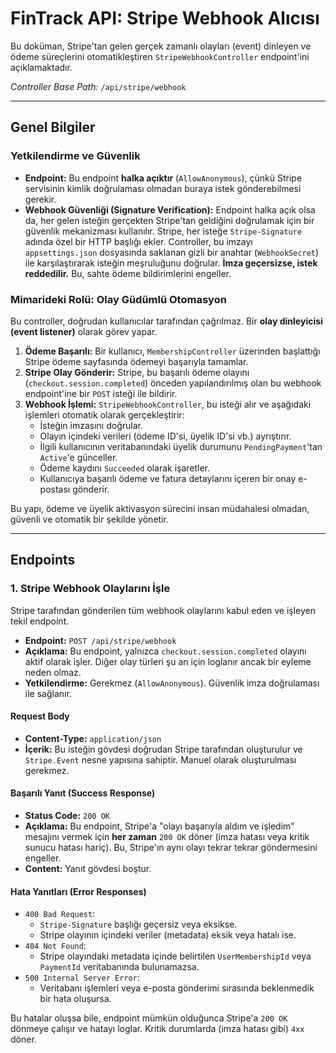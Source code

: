 # FinTrack API: Stripe Webhook Alıcısı

Bu doküman, Stripe'tan gelen gerçek zamanlı olayları (event) dinleyen ve ödeme süreçlerini otomatikleştiren `StripeWebhookController` endpoint'ini açıklamaktadır.

*Controller Base Path:* `/api/stripe/webhook`

---

## Genel Bilgiler

### Yetkilendirme ve Güvenlik

*   **Endpoint:** Bu endpoint **halka açıktır** (`AllowAnonymous`), çünkü Stripe servisinin kimlik doğrulaması olmadan buraya istek gönderebilmesi gerekir.
*   **Webhook Güvenliği (Signature Verification):** Endpoint halka açık olsa da, her gelen isteğin gerçekten Stripe'tan geldiğini doğrulamak için bir güvenlik mekanizması kullanılır. Stripe, her isteğe `Stripe-Signature` adında özel bir HTTP başlığı ekler. Controller, bu imzayı `appsettings.json` dosyasında saklanan gizli bir anahtar (`WebhookSecret`) ile karşılaştırarak isteğin meşruluğunu doğrular. **İmza geçersizse, istek reddedilir.** Bu, sahte ödeme bildirimlerini engeller.

### Mimarideki Rolü: Olay Güdümlü Otomasyon

Bu controller, doğrudan kullanıcılar tarafından çağrılmaz. Bir **olay dinleyicisi (event listener)** olarak görev yapar.

1.  **Ödeme Başarılı:** Bir kullanıcı, `MembershipController` üzerinden başlattığı Stripe ödeme sayfasında ödemeyi başarıyla tamamlar.
2.  **Stripe Olay Gönderir:** Stripe, bu başarılı ödeme olayını (`checkout.session.completed`) önceden yapılandırılmış olan bu webhook endpoint'ine bir `POST` isteği ile bildirir.
3.  **Webhook İşlemi:** `StripeWebhookController`, bu isteği alır ve aşağıdaki işlemleri otomatik olarak gerçekleştirir:
    *   İsteğin imzasını doğrular.
    *   Olayın içindeki verileri (ödeme ID'si, üyelik ID'si vb.) ayrıştırır.
    *   İlgili kullanıcının veritabanındaki üyelik durumunu `PendingPayment`'tan `Active`'e günceller.
    *   Ödeme kaydını `Succeeded` olarak işaretler.
    *   Kullanıcıya başarılı ödeme ve fatura detaylarını içeren bir onay e-postası gönderir.

Bu yapı, ödeme ve üyelik aktivasyon sürecini insan müdahalesi olmadan, güvenli ve otomatik bir şekilde yönetir.

---

## Endpoints

### 1. Stripe Webhook Olaylarını İşle

Stripe tarafından gönderilen tüm webhook olaylarını kabul eden ve işleyen tekil endpoint.

*   **Endpoint:** `POST /api/stripe/webhook`
*   **Açıklama:** Bu endpoint, yalnızca `checkout.session.completed` olayını aktif olarak işler. Diğer olay türleri şu an için loglanır ancak bir eyleme neden olmaz.
*   **Yetkilendirme:** Gerekmez (`AllowAnonymous`). Güvenlik imza doğrulaması ile sağlanır.

#### Request Body

*   **Content-Type:** `application/json`
*   **İçerik:** Bu isteğin gövdesi doğrudan Stripe tarafından oluşturulur ve `Stripe.Event` nesne yapısına sahiptir. Manuel olarak oluşturulması gerekmez.

#### Başarılı Yanıt (Success Response)

*   **Status Code:** `200 OK`
*   **Açıklama:** Bu endpoint, Stripe'a "olayı başarıyla aldım ve işledim" mesajını vermek için **her zaman** `200 OK` döner (imza hatası veya kritik sunucu hatası hariç). Bu, Stripe'ın aynı olayı tekrar tekrar göndermesini engeller.
*   **Content:** Yanıt gövdesi boştur.

#### Hata Yanıtları (Error Responses)

*   `400 Bad Request`:
    *   `Stripe-Signature` başlığı geçersiz veya eksikse.
    *   Stripe olayının içindeki veriler (metadata) eksik veya hatalı ise.
*   `404 Not Found`:
    *   Stripe olayındaki metadata içinde belirtilen `UserMembershipId` veya `PaymentId` veritabanında bulunamazsa.
*   `500 Internal Server Error`:
    *   Veritabanı işlemleri veya e-posta gönderimi sırasında beklenmedik bir hata oluşursa.

Bu hatalar oluşsa bile, endpoint mümkün olduğunca Stripe'a `200 OK` dönmeye çalışır ve hatayı loglar. Kritik durumlarda (imza hatası gibi) `4xx` döner.